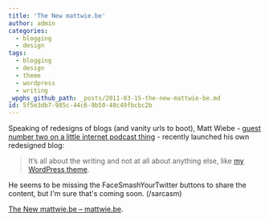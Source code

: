 ```yaml
---
title: 'The New mattwie.be'
author: admin
categories:
  - blogging
  - design
tags:
  - blogging
  - design
  - theme
  - wordpress
  - writing
_wpghs_github_path: _posts/2011-03-15-the-new-mattwie-be.md
id: 5f5e3db7-985c-44c6-9b50-48c49fbcbc2b
---
```

<p>Speaking of redesigns of blogs (and vanity urls to boot), Matt Wiebe - <a href="http://ssktn.com/podcasts/welcometotheinternet/003-welcome-to-the-internet-matt-wiebe/">guest number two on a little internet podcast thing</a> - recently launched his own redesigned blog:</p>
<blockquote><p>It’s all about the writing and not at all about anything else, like <a href="http://somadesign.ca/projects/the-erudite/">my WordPress theme</a>.</p></blockquote>
<p>He seems to be missing the FaceSmashYourTwitter buttons to share the content, but I'm sure that's coming soon. (/sarcasm)</p>
<p><a href='http://mattwie.be/2011/03/the-new-mattwie-be/'>The New mattwie.be – mattwie.be</a>.</p>
